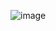 ![image](https://github.com/FrontEndHighRoller/Colorful-Circles-Generator-with-JavaScript/assets/142683382/b7de5e6a-5add-4634-a927-91d15df7d63c)


